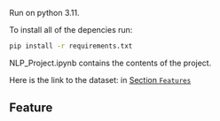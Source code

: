 Run on python 3.11.

To install all of the depencies run:
```bash
pip install -r requirements.txt
```
NLP_Project.ipynb contains the contents of the project.

Here is the link to the dataset: in [Section `Features`](#https://www.kaggle.com/datasets/nikhileswarkomati/suicide-watch?resource=download)

## Feature
